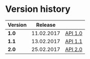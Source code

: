 # Version history

| Version |  Release   |                         |
| ------- | ---------- |:-----------------------:|
| **1.0** | 11.02.2017 | [API 1.0](v1.0/javadoc) |
| **1.1** | 13.02.2017 | [API 1.1](v1.1/javadoc) |
| **2.0** | 25.02.2017 | [API 2.0](v2.0/javadoc) |
